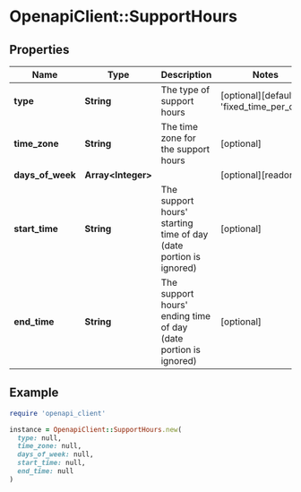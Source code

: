 # OpenapiClient::SupportHours

## Properties

| Name | Type | Description | Notes |
| ---- | ---- | ----------- | ----- |
| **type** | **String** | The type of support hours | [optional][default to &#39;fixed_time_per_day&#39;] |
| **time_zone** | **String** | The time zone for the support hours | [optional] |
| **days_of_week** | **Array&lt;Integer&gt;** |  | [optional][readonly] |
| **start_time** | **String** | The support hours&#39; starting time of day (date portion is ignored) | [optional] |
| **end_time** | **String** | The support hours&#39; ending time of day (date portion is ignored) | [optional] |

## Example

```ruby
require 'openapi_client'

instance = OpenapiClient::SupportHours.new(
  type: null,
  time_zone: null,
  days_of_week: null,
  start_time: null,
  end_time: null
)
```


